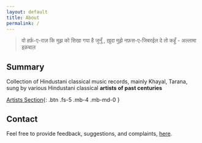 ```yaml
---
layout: default
title: About
permalink: /
---
```


> वो हर्फ़-ए-राज़ कि मुझ को सिखा गया है जुनूँ , ख़ुदा मुझे नफ़स-ए-जिबरईल दे तो कहूँ - अल्लामा इक़बाल

## Summary
Collection of Hindustani classical music records, mainly Khayal, Tarana, sung by various Hindustani classical **artists of past centuries** 

[Artists Section](collection/artists/#list-of-artists){: .btn .fs-5 .mb-4 .mb-md-0 }

## Contact
Feel free to provide feedback, suggestions, and complaints, [here](https://github.com/amandeep511997/hindustani-classical-collection/issues).


